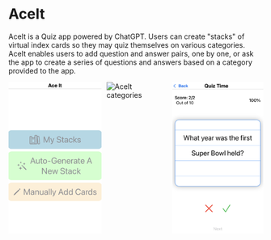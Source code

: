 # AceIt

AceIt is a Quiz app powered by ChatGPT. Users can create "stacks" of virtual index cards so they may quiz themselves on various categories. AceIt enables users to add question and answer pairs, one by one, or ask the app to create a series of questions and answers based on a category provided to the app.


<div style="display: flex; justify-content: center;">
  <img src="/assets/menu.png" alt="AceIt menu" style="height: 300px; width: 250px; margin-right: 10px;"/>
  <img src="/assets/Proofed_homepage.png" alt="AceIt categories" style="height: 300px; width: 250px; margin-right: 10px;"/>
  <img src="/assets/question.png" alt="AceIt question" style="height: 300px; width: 250px;"/>
</div>
